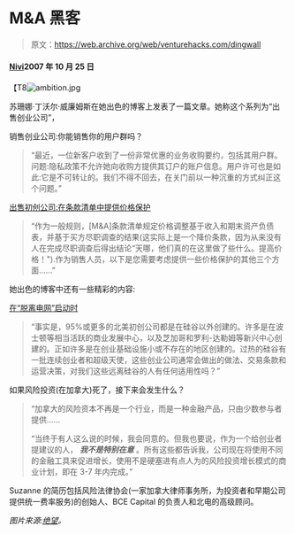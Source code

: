# M&A 黑客

> 原文：<https://web.archive.org/web/venturehacks.com/dingwall>

#### [Nivi](/web/20221128050025/https://venturehacks.com/about)2007 年 10 月 25 日

【T8![ambition.jpg](img/4b4286db08e2dd62b6a2384e3a229a1c.png)

苏珊娜·丁沃尔·威廉姆斯在她出色的博客上发表了一篇文章。她称这个系列为“出售创业公司”，

销售创业公司:你能销售你的用户群吗？

> “最近，一位新客户收到了一份非常优惠的业务收购要约，包括其用户群。问题:隐私政策不允许她向收购方提供其订户的账户信息。用户许可也是如此:它是不可转让的。我们不得不回去，在关门前以一种沉重的方式纠正这个问题。”

[出售初创公司:在条款清单中提供价格保护](https://web.archive.org/web/20221128050025/http://venturelaw.blogspot.com/2007/09/selling-startup-providing-price.html)

> “作为一般规则，[M&A]条款清单规定价格调整基于收入和期末资产负债表，并基于买方尽职调查的结果(这实际上是一个降价条款，因为从来没有人在完成尽职调查后得出结论“天哪，他们真的在这里做了些什么。提高价格！").作为销售人员，以下是您需要考虑提供一些价格保护的其他三个方面……”

她出色的博客中还有一些精彩的内容:

[在“脱离电网”启动时](https://web.archive.org/web/20221128050025/http://venturelaw.blogspot.com/2007/10/on-being-off-grid-startup.html)

> “事实是，95%或更多的北美初创公司都是在硅谷以外创建的。许多是在波士顿等相当活跃的商业发展中心，以及芝加哥和罗利-达勒姆等新兴中心创建的。正如许多是在创业基础设施小或不存在的地区创建的。过热的硅谷有一批连续创业者和超级天使，这些创业公司通常会做出的做法、交易条款和运营决策，对我们这些远离硅谷的人有任何适用性吗？”

如果风险投资(在加拿大)死了，接下来会发生什么？

> “加拿大的风险资本不再是一个行业，而是一种金融产品，只由少数参与者提供……
> 
> “当终于有人这么说的时候，我会同意的。但我也要说，作为一个给创业者提建议的人， ***我不是特别在意*** 。所有这些都告诉我，公司现在将使用不同的金融工具来促进增长，使用不是硬塞进有点人为的风险投资增长模式的商业计划，即在 3-7 年内完成。”

Suzanne 的简历包括风险法律协会(一家加拿大律师事务所，为投资者和早期公司提供统一费率服务)的创始人、BCE Capital 的负责人和北电的高级顾问。

*图片来源:[绝望](https://web.archive.org/web/20221128050025/http://despair.com/ambition.html)。*